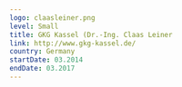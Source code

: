 ```yaml
---
logo: claasleiner.png
level: Small
title: GKG Kassel (Dr.-Ing. Claas Leiner
link: http://www.gkg-kassel.de/
country: Germany
startDate: 03.2014
endDate: 03.2017
---
```

